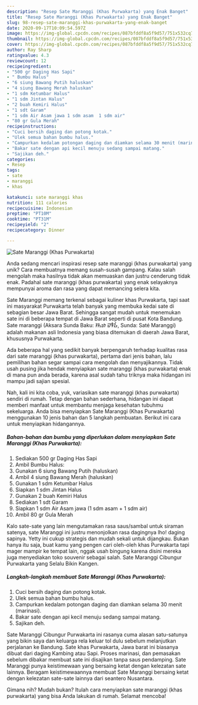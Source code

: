```yaml
---
description: "Resep Sate Maranggi (Khas Purwakarta) yang Enak Banget"
title: "Resep Sate Maranggi (Khas Purwakarta) yang Enak Banget"
slug: 98-resep-sate-maranggi-khas-purwakarta-yang-enak-banget
date: 2020-09-17T10:09:54.597Z
image: https://img-global.cpcdn.com/recipes/087bfddf8a5f9d57/751x532cq70/sate-maranggi-khas-purwakarta-foto-resep-utama.jpg
thumbnail: https://img-global.cpcdn.com/recipes/087bfddf8a5f9d57/751x532cq70/sate-maranggi-khas-purwakarta-foto-resep-utama.jpg
cover: https://img-global.cpcdn.com/recipes/087bfddf8a5f9d57/751x532cq70/sate-maranggi-khas-purwakarta-foto-resep-utama.jpg
author: Ray Sharp
ratingvalue: 4.3
reviewcount: 12
recipeingredient:
- "500 gr Daging Has Sapi"
- " Bumbu Halus"
- "6 siung Bawang Putih haluskan"
- "4 siung Bawang Merah haluskan"
- "1 sdm Ketumbar Halus"
- "1 sdm Jintan Halus"
- "2 buah Kemiri Halus"
- "1 sdt Garam"
- "1 sdm Air Asam jawa 1 sdm asam  1 sdm air"
- "80 gr Gula Merah"
recipeinstructions:
- "Cuci bersih daging dan potong kotak."
- "Ulek semua bahan bumbu halus."
- "Campurkan kedalam potongan daging dan diamkan selama 30 menit (marinasi)."
- "Bakar sate dengan api kecil menuju sedang sampai matang."
- "Sajikan deh."
categories:
- Resep
tags:
- sate
- maranggi
- khas

katakunci: sate maranggi khas 
nutrition: 111 calories
recipecuisine: Indonesian
preptime: "PT10M"
cooktime: "PT31M"
recipeyield: "2"
recipecategory: Dinner

---
```



![Sate Maranggi (Khas Purwakarta)](https://img-global.cpcdn.com/recipes/087bfddf8a5f9d57/751x532cq70/sate-maranggi-khas-purwakarta-foto-resep-utama.jpg)

Anda sedang mencari inspirasi resep sate maranggi (khas purwakarta) yang unik? Cara membuatnya memang susah-susah gampang. Kalau salah mengolah maka hasilnya tidak akan memuaskan dan justru cenderung tidak enak. Padahal sate maranggi (khas purwakarta) yang enak selayaknya mempunyai aroma dan rasa yang dapat memancing selera kita.

Sate Maranggi memang terkenal sebagai kuliner khas Purwakarta, tapi saat ini masyarakat Purwakarta telah banyak yang membuka kedai sate di sebagian besar Jawa Barat. Sehingga sangat mudah untuk menemukan sate ini di beberapa tempat di Jawa Barat seperti di pusat Kota Bandung. Sate maranggi (Aksara Sunda Baku: ᮞᮒᮦ ᮙᮛᮀᮌᮤ, Sunda: Saté Maranggi) adalah makanan asli Indonesia yang biasa ditemukan di daerah Jawa Barat, khususnya Purwakarta.

Ada beberapa hal yang sedikit banyak berpengaruh terhadap kualitas rasa dari sate maranggi (khas purwakarta), pertama dari jenis bahan, lalu pemilihan bahan segar sampai cara mengolah dan menyajikannya. Tidak usah pusing jika hendak menyiapkan sate maranggi (khas purwakarta) enak di mana pun anda berada, karena asal sudah tahu triknya maka hidangan ini mampu jadi sajian spesial.


Nah, kali ini kita coba, yuk, variasikan sate maranggi (khas purwakarta) sendiri di rumah. Tetap dengan bahan sederhana, hidangan ini dapat memberi manfaat untuk membantu menjaga kesehatan tubuhmu sekeluarga. Anda bisa menyiapkan Sate Maranggi (Khas Purwakarta) menggunakan 10 jenis bahan dan 5 langkah pembuatan. Berikut ini cara untuk menyiapkan hidangannya.

<!--inarticleads1-->

##### Bahan-bahan dan bumbu yang diperlukan dalam menyiapkan Sate Maranggi (Khas Purwakarta):

1. Sediakan 500 gr Daging Has Sapi
1. Ambil  Bumbu Halus:
1. Gunakan 6 siung Bawang Putih (haluskan)
1. Ambil 4 siung Bawang Merah (haluskan)
1. Gunakan 1 sdm Ketumbar Halus
1. Siapkan 1 sdm Jintan Halus
1. Gunakan 2 buah Kemiri Halus
1. Sediakan 1 sdt Garam
1. Siapkan 1 sdm Air Asam jawa (1 sdm asam + 1 sdm air)
1. Ambil 80 gr Gula Merah


Kalo sate-sate yang lain mengutamakan rasa saus/sambal untuk siraman satenya, sate Maranggi ini justru menonjolkan rasa dagingnya lho! daging sapinya. Yetty ini cukup strategis dan mudah sekali untuk dijangkau. Bukan hanya itu saja, buat kamu yang pengen cari oleh-oleh khas Purwakarta tapi mager mampir ke tempat lain, nggak usah bingung karena disini mereka juga menyediakan toko souvenir sebagai salah. Sate Maranggi Cibungur Purwakarta yang Selalu Bikin Kangen. 

<!--inarticleads2-->

##### Langkah-langkah membuat Sate Maranggi (Khas Purwakarta):

1. Cuci bersih daging dan potong kotak.
1. Ulek semua bahan bumbu halus.
1. Campurkan kedalam potongan daging dan diamkan selama 30 menit (marinasi).
1. Bakar sate dengan api kecil menuju sedang sampai matang.
1. Sajikan deh.


Sate Maranggi Cibungur Purwakarta ini rasanya cuma alasan satu-satunya yang bikin saya dan keluarga rela keluar tol dulu sebelum melanjutkan perjalanan ke Bandung. Sate khas Purwakarta, Jawa barat ini biasanya dibuat dari daging Kambing atau Sapi. Proses marinasi, dan pemasakan sebelum dibakar membuat sate ini disajikan tanpa saus pendamping. Sate Maranggi punya keistimewaan yang bersaing ketat dengan kelezatan sate lainnya. Beragam keistimewaannya membuat Sate Maranggi bersaing ketat dengan kelezatan sate-sate lainnya dari seantero Nusantara. 

Gimana nih? Mudah bukan? Itulah cara menyiapkan sate maranggi (khas purwakarta) yang bisa Anda lakukan di rumah. Selamat mencoba!
